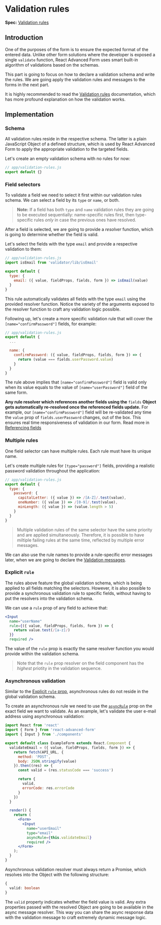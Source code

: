 # Validation rules

**Spec:** [Validation rules](../validation/rules.md)

## Introduction

One of the purposes of the form is to ensure the expected format of the entered data. Unlike other form solutions where the developer is exposed a single `validate` function, React Advanced Form uses smart built-in algorithm of validations based on the schemas.

This part is going to focus on how to declare a validation schema and write the rules. We are going apply the validation rules and messages to the forms in the next part.

It is highly recommended to read the [Validation rules](../validation/rules.md) documentation, which has more profound explanation on how the validation works.

## Implementation

### Schema

All validation rules reside in the respective schema. The latter is a plain JavaScript Object of a defined structure, which is used by React Advanced Form to apply the appropriate validation to the targeted fields.

Let's create an empty validation schema with no rules for now:

```javascript
// app/validation-rules.js
export default {}
```

### Field selectors

To validate a field we need to select it first within our validation rules schema. We can select a field by its `type` or `name`, or both.

> **Note:** If a field has both `type` and `name` validation rules they are going to be executed sequentially: name-specific rules first, then type-specific rules _only_ in case the previous ones have resolved.

After a field is selected, we are going to provide a _resolver_ function, which is going to determine whether the field is valid.

Let's select the fields with the type `email` and provide a respective validation to them:

```jsx
// app/validation-rules.js
import isEmail from 'validator/lib/isEmail'

export default {
  type: {
    email: ({ value, fieldProps, fields, form }) => isEmail(value)
  }
}
```

This rule automatically validates all fields with the type `email` using the provided resolver function. Notice the variety of the arguments exposed to the resolver function to craft any validation logic possible.

Following up, let's create a more specific validation rule that will cover the `[name="confirmPassword"]` fields, for example:

```javascript
// app/validation-rules.js
export default {
  ...

  name: {
    confirmPassword: ({ value, fieldProps, fields, form }) => {
      return (value === fields.userPassword.value)
    }
  }
}
```

The rule above implies that `[name="confirmPassword"]` field is valid only when its value equals to the value of `[name="userPassword"]` field of the same form.

**Any rule resolver which references another fields using the** `fields` **Object gets automatically re-resolved once the referenced fields update.** For example, our `[name="confirmPassword"]` field will be re-validated any time the `value` prop of `fields.userPassword` changes, out of the box. This ensures real time responsiveness of validation in our form. Read more in [Referencing fields](../validation/rules.md#referencing-fields)

### Multiple rules

One field selector can have multiple rules. Each rule must have its unique name.

Let's create multiple rules for `[type="password"]` fields, providing a realistic password validation throughout the application:

```javascript
// app/validation-rules.js
export default {
  type: {
    password: {
      capitalLetter: ({ value }) => /[A-Z]/.test(value),
      oneNumber: ({ value }) => /[0-9]/.test(value),
      minLength: ({ value }) => (value.length > 5)
    }
  }
}
```

> Multiple validation rules of the same selector have the same priority and are applied simultaneously. Therefore, it is possible to have miltiple failing rules at the same time, reflected by multiple error messages.

We can also use the rule names to provide a rule-specific error messages later, when we are going to declare the [Validation messages](validation-messages.md).

### Explicit `rule`

The rules above feature the global validation schema, which is being applied to all fields matching the selectors. However, it is also possible to provide a synchronous validation rule to specific fields, without having to put the resolvers into the validation schema.

We can use a `rule` prop of any field to achieve that:

```jsx
<Input
  name="userName"
  rule={({ value, fieldProps, fields, form }) => {
    return value.test(/[a-z]/)
  }}
  required />
```

The value of the `rule` prop is exactly the same resolver function you would provide within the validation schema.

> Note that the `rule` prop resolver on the field component has the _highest_ priotity in the validation sequence.

### Asynchronous validation

Similar to the [Explicit `rule` prop](validation-rules.md#explicit-rule), asynchronous rules do not reside in the global validation schema.

To create an asynchronous rule we need to use the [`asyncRule`](../components/field/props/asyncrule.md) prop on the exact field we want to validate. As an example, let's validate the user e-mail address using asynchronous validation:

```jsx
import React from 'react'
import { Form } from 'react-advanced-form'
import { Input } from './components'

export default class ExampleForm extends React.Component {
  validateEmail = ({ value, fieldProps, fields, form }) => {
    return fetch(API_URL, {
      method: 'POST',
      body: JSON.stringify(value)
    }).then((res) => {
      const valid = (res.statusCode === 'success')

      return {
        valid,
        errorCode: res.errorCode
      }
    })
  }

  render() {
    return (
      <Form>
        <Input
          name="userEmail"
          type="email"
          asyncRule={this.validateEmail}
          required />
      </Form>
    );
  }
}
```

Asynchronous validation resolver must always return a Promise, which resolves into the Object with the following structure:

```typescript
{
  valid: boolean
}
```

The `valid` property indicates whether the field value is valid. Any extra properties passed with the resolved Object are going to be available in the async message resolver. This way you can share the async response data with the validation message to craft extremely dynamic message logic.

